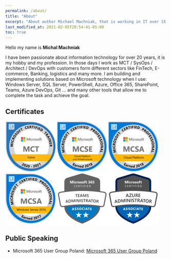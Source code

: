 ```yaml
---
permalink: /about/
title: "About"
excerpt: "About author Michael Machniak, that is working in IT over 15 years with Microsoft Technology."
last_modified_at: 2021-02-05T20:54:41-05:00
toc: true
---
```


Hello my name is **Michal Machniak**

I have been passionate about information technology for over 20 years, it is my hobby and my profession. In those days I work as MCT / SysOps / Architect / DevOps with customers form different sectors like FinTech, E-commerce, Banking, logistics and many more. I am building and implementing solutions based on Microsoft technology when I use:  Windows Server, SQL Server, PowerShell, Azure, Office 365, SharePoint, Teams, Azure DevOps, Git … and many other tools that allow me to complete the task and achieve the goal.

## Certificates

![](/assets/images/Certs/MCT-Microsoft_Certified_Trainer.png)![](/assets/images/Certs/MCSE-Cloud-Platform-Infrastructure-2018.png)![](/assets/images/Certs/MCSA-Cloud-Platform-2018.png)
![](/assets/images/Certs/MCSA_Windows_Server_2016_2017-01.png)![](/assets/images/Certs/CERT-Associate-Microsoft365-Teams-Administrator.png)![](/assets/images/Certs/azure-administrator-associate.png)

## Public Speaking


* Microsoft 365 User Group Poland: [Microsoft 365 User Group Poland](https://www.meetup.com/pl-PL/Microsoft-365-User-Group-Poland/?_locale=pl-PL "link title")  